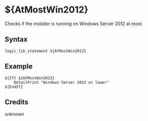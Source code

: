 # ${AtMostWin2012}

Checks if the installer is running on Windows Server 2012 at most.

## Syntax

    logic_lib_statement ${AtMostWin2012}

## Example

    ${If} ${AtMostWin2012}
        DetailPrint "Windows Server 2012 or lower"
    ${EndIf}

## Credits

*unknown*

